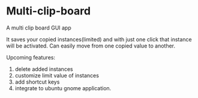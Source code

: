 # Multi-clip-board
A multi clip board GUI app

It saves your copied instances(limited) and with just one click that instance will be activated.
Can easily move from one copied value to another.

Upcoming features:
1. delete added instances
2. customize limit value of instances
3. add shortcut keys 
4. integrate to ubuntu gnome application.
